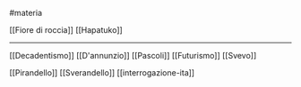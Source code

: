 #materia 

[[Fiore di roccia]]
[[Hapatuko]]

---
[[Decadentismo]]
[[D'annunzio]]
[[Pascoli]]
[[Futurismo]]
[[Svevo]]

[[Pirandello]]
[[Sverandello]]
[[interrogazione-ita]]